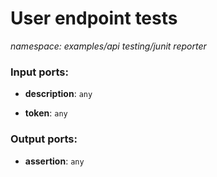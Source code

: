 # User endpoint tests

_namespace: examples/api testing/junit reporter_

### Input ports:

* __description__: ` any `


* __token__: ` any `

### Output ports:

* __assertion__: ` any `


